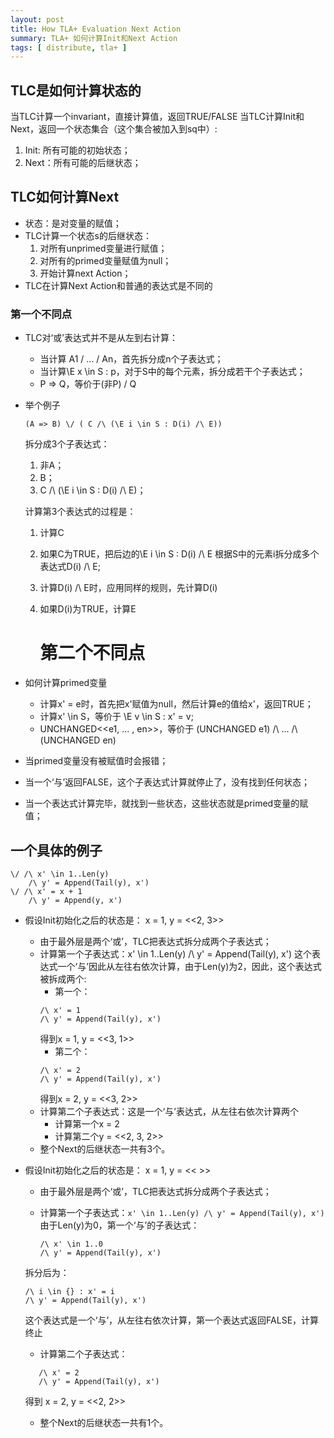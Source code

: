 ```yaml
---
layout: post
title: How TLA+ Evaluation Next Action
summary: TLA+ 如何计算Init和Next Action
tags: [ distribute, tla+ ]
---
```



## TLC是如何计算状态的

当TLC计算一个invariant，直接计算值，返回TRUE/FALSE
当TLC计算Init和Next，返回一个状态集合（这个集合被加入到sq中）:

1. Init: 所有可能的初始状态；
2. Next：所有可能的后继状态；

## TLC如何计算Next

* 状态：是对变量的赋值；
* TLC计算一个状态s的后继状态：
	1. 对所有unprimed变量进行赋值；
	2. 对所有的primed变量赋值为null；
	3. 开始计算next Action；
* TLC在计算Next Action和普通的表达式是不同的


###  第一个不同点

* TLC对‘或’表达式并不是从左到右计算：
	+ 当计算 A1 \/ ... \/ An，首先拆分成n个子表达式；
	+ 当计算\E x \in S : p，对于S中的每个元素，拆分成若干个子表达式；
	+ P => Q，等价于(非P) \/ Q
* 举个例子
	
	```
	(A => B) \/ ( C /\ (\E i \in S : D(i) /\ E)) 
	```
	
	拆分成3个子表达式：
	
	1. 非A；
	2. B；
	3. C /\ (\E i \in S : D(i) /\ E)；
	
	计算第3个表达式的过程是：
	
	1. 计算C
	2. 如果C为TRUE，把后边的\E i \in S : D(i) /\ E 根据S中的元素i拆分成多个表达式D(i) /\ E;
	3. 计算D(i) /\ E时，应用同样的规则，先计算D(i)
	4. 如果D(i)为TRUE，计算E

		# 第二个不同点	
* 如何计算primed变量
	+ 计算x' = e时，首先把x'赋值为null，然后计算e的值给x'，返回TRUE；
	+ 计算x' \in S，等价于 \E v \in S : x' = v;
	+ UNCHANGED<<e1, ... , en>>，等价于 (UNCHANGED e1) /\ ... /\ (UNCHANGED en)
* 当primed变量没有被赋值时会报错；
* 当一个‘与’返回FALSE，这个子表达式计算就停止了，没有找到任何状态；
* 当一个表达式计算完毕，就找到一些状态，这些状态就是primed变量的赋值；

## 一个具体的例子
```
\/ /\ x' \in 1..Len(y)
	/\ y' = Append(Tail(y), x')
\/ /\ x' = x + 1
	/\ y' = Append(y, x')
```
* 假设Init初始化之后的状态是： x = 1, y = <<2, 3>>
	+ 由于最外层是两个‘或’，TLC把表达式拆分成两个子表达式；
	+ 计算第一个子表达式：x' \in 1..Len(y) /\ y' = Append(Tail(y), x') 这个表达式一个‘与’因此从左往右依次计算，由于Len(y)为2，因此，这个表达式被拆成两个:
		+ 第一个：
		```
		/\ x' = 1
		/\ y' = Append(Tail(y), x')
		```
		得到x = 1, y = <<3, 1>>
		+ 第二个：
		```
		/\ x' = 2
		/\ y' = Append(Tail(y), x')
		```
		得到x = 2, y = <<3, 2>>
	+ 计算第二个子表达式：这是一个‘与’表达式，从左往右依次计算两个
		+ 计算第一个x = 2
		+ 计算第二个y = <<2, 3, 2>>
	+ 整个Next的后继状态一共有3个。
* 假设Init初始化之后的状态是： x = 1, y = << >>
	+ 由于最外层是两个‘或’，TLC把表达式拆分成两个子表达式；
	+ 计算第一个子表达式：```x' \in 1..Len(y) /\ y' = Append(Tail(y), x') ```
	由于Len(y)为0，第一个‘与’的子表达式：
	
		```
		/\ x' \in 1..0
		/\ y' = Append(Tail(y), x')
		```
	
	拆分后为：
		
	```
	/\ i \in {} : x' = i
	/\ y' = Append(Tail(y), x')
	```

	这个表达式是一个‘与’，从左往右依次计算，第一个表达式返回FALSE，计算终止
	+ 计算第二个子表达式：
	 ```
		/\ x' = 2
		/\ y' = Append(Tail(y), x')
	 ```
	得到 x = 2, y = <<2, 2>>
	
	+ 整个Next的后继状态一共有1个。


​	



​	